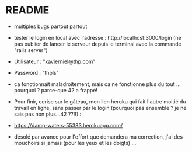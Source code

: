 # README

* multiples bugs partout partout

* tester le login en local avec l'adresse : http://localhost:3000/login (ne pas oublier de lancer le serveur depuis le terminal avec la commande "rails server")

* Utilisateur : "xavierniel@thp.com"

* Password : "thpls"

* ca fonctionnait maladroitement, mais ca ne fonctionne plus du tout ... pourquoi ? parce-que 42 a frappé!

* Pour finir, cerise sur le gâteau, mon lien heroku qui fait l'autre moitié du travail en ligne, sans passer par le login (pourquoi pas ensemble ? je ne sais pas non plus...42 ??!!) : 

* https://damp-waters-55383.herokuapp.com/

* désolé par avance pour l'effort que demandera ma correction, j'ai des mouchoirs si jamais (pour les yeux et les doigts) ...


